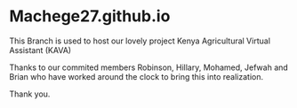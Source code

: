 # Machege27.github.io

This Branch is used to host our lovely project Kenya Agricultural Virtual Assistant (KAVA) 

Thanks to our commited members Robinson, Hillary, Mohamed, Jefwah and Brian who have worked around the clock to bring this into realization.

Thank you.
